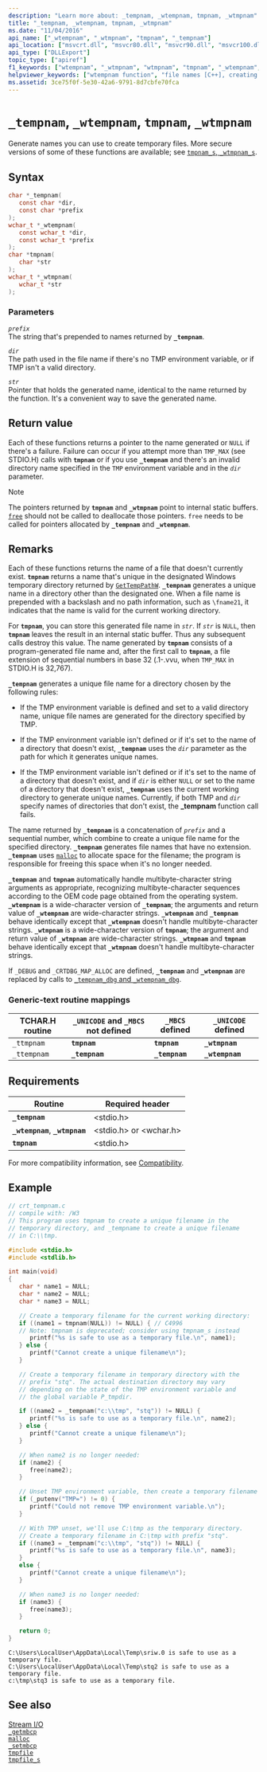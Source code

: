 ```yaml
---
description: "Learn more about: _tempnam, _wtempnam, tmpnam, _wtmpnam"
title: "_tempnam, _wtempnam, tmpnam, _wtmpnam"
ms.date: "11/04/2016"
api_name: ["_wtempnam", "_wtmpnam", "tmpnam", "_tempnam"]
api_location: ["msvcrt.dll", "msvcr80.dll", "msvcr90.dll", "msvcr100.dll", "msvcr100_clr0400.dll", "msvcr110.dll", "msvcr110_clr0400.dll", "msvcr120.dll", "msvcr120_clr0400.dll", "ucrtbase.dll", "api-ms-win-crt-stdio-l1-1-0.dll"]
api_type: ["DLLExport"]
topic_type: ["apiref"]
f1_keywords: ["wtempnam", "_wtmpnam", "wtmpnam", "tmpnam", "_wtempnam", "_tempnam"]
helpviewer_keywords: ["wtempnam function", "file names [C++], creating temporary", "_tempnam function", "ttmpnam function", "tmpnam function", "tempnam function", "wtmpnam function", "temporary files, creating", "file names [C++], temporary", "_ttmpnam function", "_wtmpnam function", "_wtempnam function"]
ms.assetid: 3ce75f0f-5e30-42a6-9791-8d7cbfe70fca
---
```

# `_tempnam`, `_wtempnam`, `tmpnam`, `_wtmpnam`

Generate names you can use to create temporary files. More secure versions of some of these functions are available; see [`tmpnam_s`, `_wtmpnam_s`](tmpnam-s-wtmpnam-s.md).

## Syntax

```C
char *_tempnam(
   const char *dir,
   const char *prefix
);
wchar_t *_wtempnam(
   const wchar_t *dir,
   const wchar_t *prefix
);
char *tmpnam(
   char *str
);
wchar_t *_wtmpnam(
   wchar_t *str
);
```

### Parameters

*`prefix`*\
The string that's prepended to names returned by **`_tempnam`**.

*`dir`*\
The path used in the file name if there's no TMP environment variable, or if TMP isn't a valid directory.

*`str`*\
Pointer that holds the generated name, identical to the name returned by the function. It's a convenient way to save the generated name.

## Return value

Each of these functions returns a pointer to the name generated or `NULL` if there's a failure. Failure can occur if you attempt more than `TMP_MAX` (see STDIO.H) calls with **`tmpnam`** or if you use **`_tempnam`** and there's an invalid directory name specified in the `TMP` environment variable and in the *`dir`* parameter.

> [!NOTE]
> The pointers returned by **`tmpnam`** and **`_wtmpnam`** point to internal static buffers. [`free`](free.md) should not be called to deallocate those pointers. `free` needs to be called for pointers allocated by **`_tempnam`** and **`_wtempnam`**.

## Remarks

Each of these functions returns the name of a file that doesn't currently exist. **`tmpnam`** returns a name that's unique in the designated Windows temporary directory returned by [`GetTempPathW`](/windows/win32/api/fileapi/nf-fileapi-gettemppathw). **`_tempnam`** generates a unique name in a directory other than the designated one. When a file name is prepended with a backslash and no path information, such as `\fname21`, it indicates that the name is valid for the current working directory.

For **`tmpnam`**, you can store this generated file name in *`str`*. If *`str`* is `NULL`, then **`tmpnam`** leaves the result in an internal static buffer. Thus any subsequent calls destroy this value. The name generated by **`tmpnam`** consists of a program-generated file name and, after the first call to **`tmpnam`**, a file extension of sequential numbers in base 32 (.1-.vvu, when `TMP_MAX` in STDIO.H is 32,767).

**`_tempnam`** generates a unique file name for a directory chosen by the following rules:

- If the TMP environment variable is defined and set to a valid directory name, unique file names are generated for the directory specified by TMP.

- If the TMP environment variable isn't defined or if it's set to the name of a directory that doesn't exist, **`_tempnam`** uses the *`dir`* parameter as the path for which it generates unique names.

- If the TMP environment variable isn't defined or if it's set to the name of a directory that doesn't exist, and if *`dir`* is either `NULL` or set to the name of a directory that doesn't exist, **`_tempnam`** uses the current working directory to generate unique names. Currently, if both TMP and *`dir`* specify names of directories that don't exist, the **_tempnam** function call fails.

The name returned by **`_tempnam`** is a concatenation of *`prefix`* and a sequential number, which combine to create a unique file name for the specified directory. **`_tempnam`** generates file names that have no extension. **`_tempnam`** uses [`malloc`](malloc.md) to allocate space for the filename; the program is responsible for freeing this space when it's no longer needed.

**`_tempnam`** and **`tmpnam`** automatically handle multibyte-character string arguments as appropriate, recognizing multibyte-character sequences according to the OEM code page obtained from the operating system. **`_wtempnam`** is a wide-character version of **`_tempnam`**; the arguments and return value of **`_wtempnam`** are wide-character strings. **`_wtempnam`** and **`_tempnam`** behave identically except that **`_wtempnam`** doesn't handle multibyte-character strings. **`_wtmpnam`** is a wide-character version of **`tmpnam`**; the argument and return value of **`_wtmpnam`** are wide-character strings. **`_wtmpnam`** and **`tmpnam`** behave identically except that **`_wtmpnam`** doesn't handle multibyte-character strings.

If `_DEBUG` and `_CRTDBG_MAP_ALLOC` are defined, **`_tempnam`** and **`_wtempnam`** are replaced by calls to [`_tempnam_dbg` and `_wtempnam_dbg`](tempnam-dbg-wtempnam-dbg.md).

### Generic-text routine mappings

| TCHAR.H routine | `_UNICODE` and `_MBCS` not defined | `_MBCS` defined | `_UNICODE` defined |
|---|---|---|---|
| `_ttmpnam` | **`tmpnam`** | **`tmpnam`** | **`_wtmpnam`** |
| `_ttempnam` | **`_tempnam`** | **`_tempnam`** | **`_wtempnam`** |

## Requirements

| Routine | Required header |
|---|---|
| **`_tempnam`** | \<stdio.h> |
| **`_wtempnam`**, **`_wtmpnam`** | \<stdio.h> or \<wchar.h> |
| **`tmpnam`** | \<stdio.h> |

For more compatibility information, see [Compatibility](../compatibility.md).

## Example

```C
// crt_tempnam.c
// compile with: /W3
// This program uses tmpnam to create a unique filename in the
// temporary directory, and _tempname to create a unique filename
// in C:\\tmp.

#include <stdio.h>
#include <stdlib.h>

int main(void)
{
   char * name1 = NULL;
   char * name2 = NULL;
   char * name3 = NULL;

   // Create a temporary filename for the current working directory:
   if ((name1 = tmpnam(NULL)) != NULL) { // C4996
   // Note: tmpnam is deprecated; consider using tmpnam_s instead
      printf("%s is safe to use as a temporary file.\n", name1);
   } else {
      printf("Cannot create a unique filename\n");
   }

   // Create a temporary filename in temporary directory with the
   // prefix "stq". The actual destination directory may vary
   // depending on the state of the TMP environment variable and
   // the global variable P_tmpdir.

   if ((name2 = _tempnam("c:\\tmp", "stq")) != NULL) {
      printf("%s is safe to use as a temporary file.\n", name2);
   } else {
      printf("Cannot create a unique filename\n");
   }

   // When name2 is no longer needed:
   if (name2) {
      free(name2);
   }

   // Unset TMP environment variable, then create a temporary filename in C:\tmp.
   if (_putenv("TMP=") != 0) {
      printf("Could not remove TMP environment variable.\n");
   }

   // With TMP unset, we'll use C:\tmp as the temporary directory.
   // Create a temporary filename in C:\tmp with prefix "stq".
   if ((name3 = _tempnam("c:\\tmp", "stq")) != NULL) {
      printf("%s is safe to use as a temporary file.\n", name3);
   }
   else {
      printf("Cannot create a unique filename\n");
   }

   // When name3 is no longer needed:
   if (name3) {
      free(name3);
   }

   return 0;
}
```

```Output
C:\Users\LocalUser\AppData\Local\Temp\sriw.0 is safe to use as a temporary file.
C:\Users\LocalUser\AppData\Local\Temp\stq2 is safe to use as a temporary file.
c:\tmp\stq3 is safe to use as a temporary file.
```

## See also

[Stream I/O](../stream-i-o.md)\
[`_getmbcp`](getmbcp.md)\
[`malloc`](malloc.md)\
[`_setmbcp`](setmbcp.md)\
[`tmpfile`](tmpfile.md)\
[`tmpfile_s`](tmpfile-s.md)
